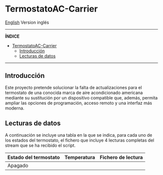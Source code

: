 # TermostatoAC-Carrier

[English](README.md) Version inglés

-----

**ÍNDICE**

- [TermostatoAC-Carrier](#termostatoac-carrier)
  - [Introducción](#introducción)
  - [Lecturas de datos](#lecturas-de-datos)

-----

## Introducción

Este proyecto pretende solucionar la falta de actualizaciones para el termostato de una conocida marca de aire acondicionado americana mediante su sustitución por un dispositivo compatible que, además, permita ampliar las opciones de programación, acceso remoto y una interfaz más moderna.

## Lecturas de datos

A continuación se incluye una tabla en la que se indica, para cada uno de los estados del termostato, el fichero que incluye 4 lecturas completas del stream que se ha recibido el script.

| Estado del termostato | Temperatura | Fichero de lectura |
| --- | --- | --- |
| Apagado |  |  |
